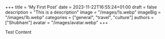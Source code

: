 +++
title = 'My First Post'
date = 2023-11-22T16:55:24+01:00
draft = false
description = "This is a description"
image = "/images/1s.webp"
imageBig = "/images/1b.webp"
categories = ["general", "travel", "culture"]
authors = ["Shubham"]
avatar = "/images/avatar.webp"
+++

Test Content